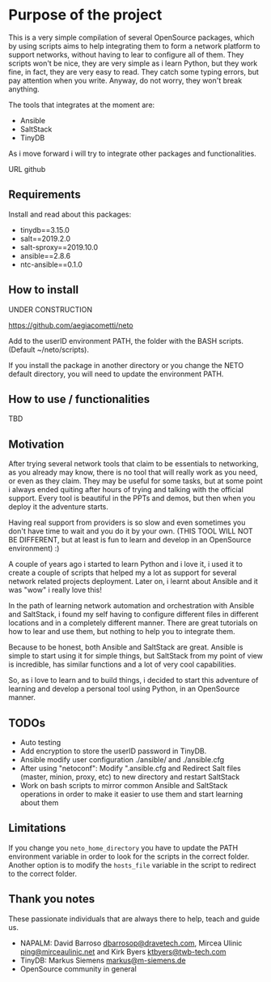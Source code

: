 # Purpose of the project

This is a very simple compilation of several OpenSource packages, which by using scripts
aims to help integrating them to form a network platform to support networks, without
having to lear to configure all of them.
They scripts won't be nice, they are very simple as i learn Python, but they work fine,
in fact, they are very easy to read. They catch some typing errors, but pay attention
when you write. Anyway, do not worry, they won't break anything.

The tools that integrates at the moment are:

- Ansible
- SaltStack
- TinyDB

As i move forward i will try to integrate other packages and functionalities.

URL github

## Requirements

Install and read about this packages:

- tinydb==3.15.0
- salt==2019.2.0
- salt-sproxy==2019.10.0
- ansible==2.8.6
- ntc-ansible==0.1.0

## How to install

UNDER CONSTRUCTION

https://github.com/aegiacometti/neto

Add to the userID environment PATH, the folder with the BASH scripts. (Default ~/neto/scripts).

If you install the package in another directory or you change the NETO default directory,
you will need to update the environment PATH.


## How to use / functionalities

TBD

## Motivation


After trying several network tools that claim to be essentials to networking, as you already
may know, there is no tool that will really work as you need, or even as they claim. They
may be useful for some tasks, but at some point i always ended quiting after hours of trying
and talking with the official support. Every tool is beautiful in the PPTs and demos, but
then when you deploy it the adventure starts.

Having real support from providers is so slow and even sometimes you don't have time to wait
and you do it by your own. (THIS TOOL WILL NOT BE DIFFERENT, but at least is fun to learn
and develop in an OpenSource environment) :)

A couple of years ago i started to learn Python and i love it, i used it to create a couple
of scripts that helped my a lot as support for several network related projects deployment.
Later on, i learnt about Ansible and it was "wow" i really love this!

In the path of learning network automation and orchestration with Ansible and SaltStack,
i found my self having to configure different files in different locations and in a
completely different manner. There are great tutorials on how to lear and use them, but
nothing to help you to integrate them.

Because to be honest, both Ansible and SaltStack are great. Ansible is simple to start using
it for simple things, but SaltStack from my point of view is incredible, has similar functions
and a lot of very cool capabilities.

So, as i love to learn and to build things, i decided to start this adventure of learning
and develop a personal tool using Python, in an OpenSource manner.

## TODOs

* Auto testing
* Add encryption to store the userID password in TinyDB.
* Ansible modify user configuration ./ansible/ and ./ansible.cfg
* After using "netoconf":  Modify ".ansible.cfg and Redirect Salt files (master, minion, proxy, etc) to new directory and restart SaltStack
* Work on bash scripts to mirror common Ansible and SaltStack operations in order to make it easier to use them and start learning about them

## Limitations

If you change you ``neto_home_directory`` you have to update the PATH environment variable
in order to look for the scripts in the correct folder.
Another option is to modify the ``hosts_file`` variable in the script to redirect to the
correct folder.

## Thank you notes

These passionate individuals that are always there to help, teach and guide us.

* NAPALM: David Barroso dbarrosop@dravetech.com, Mircea Ulinic ping@mirceaulinic.net and Kirk Byers ktbyers@twb-tech.com
* TinyDB: Markus Siemens markus@m-siemens.de
* OpenSource community in general
